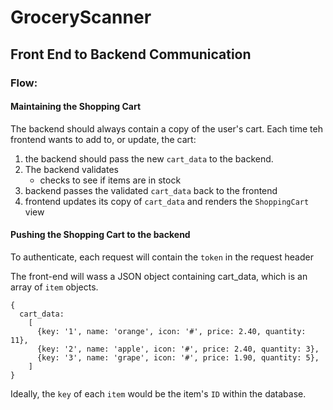 # GroceryScanner

## Front End to Backend Communication

### Flow:
#### Maintaining the Shopping Cart
The backend should always contain a copy of the user's cart. Each time teh frontend wants to add to, or update, the cart:
1. the backend should pass the new `cart_data` to the backend.
2. The backend validates
    * checks to see if items are in stock
3. backend passes the validated `cart_data` back to the frontend
4. frontend updates its copy of `cart_data` and renders the `ShoppingCart` view

#### Pushing the Shopping Cart to the backend
To authenticate, each request will contain the `token` in the request header

The front-end will wass a JSON object containing cart_data, which is an array of `item` objects.

```
{
  cart_data:
    [
      {key: '1', name: 'orange', icon: '#', price: 2.40, quantity: 11},
      {key: '2', name: 'apple', icon: '#', price: 2.40, quantity: 3},
      {key: '3', name: 'grape', icon: '#', price: 1.90, quantity: 5},
    ]
}
```
Ideally, the `key` of each `item` would be the item's `ID` within the database.
